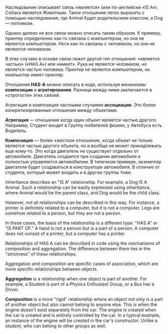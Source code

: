 
Наследование описывает связь «является» (или по-английски «IS A»).
Собака является Животным. Такое отношение легко выразить с помощью наследования, где Animal будет родительским классом, а Dog — потомком.

Однако далеко не все связи можно описать таким образом.
К примеру, принтер определенно как-то связана с компьютером, но она не является компьютером. Ноги как-то связаны с человеком, но они не являются человеком.

В этих случаях в основе связи лежит другой тип отношения: «является частью» («HAS A») или «имеет». Рука не является человеком, но является частью человека. Принтер не является компьютером, но компьютер имеет принтер.

Отношения **HAS-A** можно описать в коде, используя механизмы **композиции** и **агрегирования**.
Разница между ними заключается в «строгости» этих связей.

Агрегация и композиция частными случаями **ассоциации**. Это более конкретизированные отношения между объектами.

**Агрегация** — отношение когда один объект является частью другого. Например, Студент входит в Группу любителей физики, у Автобуса есть Водитель.

**Композиция** — более «жесткое отношение, когда объект не только является частью другого объекта, но и вообще не может принадлежать еще кому-то. Это когда двигатель не существует отдельно от автомобиля. Двигатель создается при создании автомобиля и полностью управляется автомобилем. В типичном примере, экземпляр двигателя будет создаваться в конструкторе автомобиля.
В отличие от студента, который может входить и в другие группы тоже. 



Inheritance describes an "IS A" relationship. For example, a Dog IS A Animal. Such a relationship can be easily expressed using inheritance, where Animal would be the parent class, and Dog would be the child class.

However, not all relationships can be described in this way. For instance, a printer is definitely related to a computer, but it is not a computer. Legs are somehow related to a person, but they are not a person.

In these cases, the basis of the relationship is a different type: "HAS A" or "IS PART OF." A hand is not a person but is a part of a person. A computer does not consist of a printer, but a computer has a printer.

Relationships of HAS A can be described in code using the mechanisms of composition and aggregation. The difference between them lies in the "strictness" of these relationships.

Aggregation and composition are specific cases of association, which are more specific relationships between objects.

**Aggregation** is a relationship when one object is part of another. For example, a Student is part of a Physics Enthusiast Group, or a Bus has a Driver.

**Composition** is a more "rigid" relationship where an object not only is a part of another object but also cannot belong to anyone else. This is when the engine doesn't exist separately from the car. The engine is created when the car is created and is entirely controlled by the car. In a typical example, an instance of the engine will be created in the car's constructor. Unlike a student, who can belong to other groups as well.
